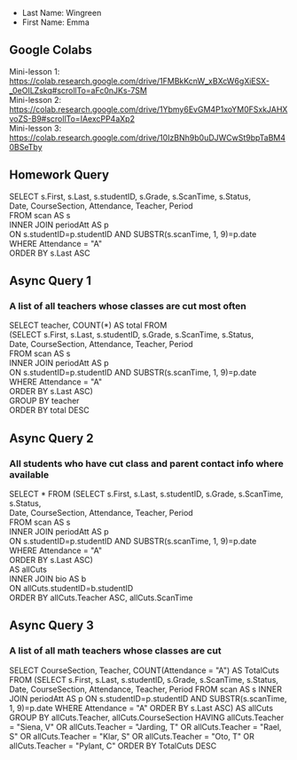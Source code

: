 * Last Name: Wingreen
* First Name: Emma

## Google Colabs

Mini-lesson 1: https://colab.research.google.com/drive/1FMBkKcnW_xBXcW6gXiESX-_0eOILZskq#scrollTo=aFc0nJKs-7SM \
Mini-lesson 2: https://colab.research.google.com/drive/1Ybmy6EvGM4P1xoYM0FSxkJAHXvoZS-B9#scrollTo=IAexcPP4aXp2 \
Mini-lesson 3: https://colab.research.google.com/drive/10IzBNh9b0uDJWCwSt9bpTaBM40BSeTby

## Homework Query

SELECT s.First, s.Last, s.studentID, s.Grade, s.ScanTime, s.Status, \
Date, CourseSection, Attendance, Teacher, Period \
FROM scan AS s \
INNER JOIN periodAtt AS p \
ON s.studentID=p.studentID AND SUBSTR(s.scanTime, 1, 9)=p.date \
WHERE Attendance = "A" \
ORDER BY s.Last ASC

## Async Query 1
### A list of all teachers whose classes are cut most often

SELECT teacher, COUNT(*) AS total FROM \
(SELECT s.First, s.Last, s.studentID, s.Grade, s.ScanTime, s.Status, \
Date, CourseSection, Attendance, Teacher, Period \
FROM scan AS s \
INNER JOIN periodAtt AS p \
ON s.studentID=p.studentID AND SUBSTR(s.scanTime, 1, 9)=p.date \
WHERE Attendance = "A" \
ORDER BY s.Last ASC) \
GROUP BY teacher \
ORDER BY total DESC 

## Async Query 2
### All students who have cut class and parent contact info where available

SELECT * FROM (SELECT s.First, s.Last, s.studentID, s.Grade, s.ScanTime, s.Status, \
Date, CourseSection, Attendance, Teacher, Period \
FROM scan AS s \
INNER JOIN periodAtt AS p \
ON s.studentID=p.studentID AND SUBSTR(s.scanTime, 1, 9)=p.date \
WHERE Attendance = "A" \
ORDER BY s.Last ASC) \
AS allCuts \
INNER JOIN bio AS b \
ON allCuts.studentID=b.studentID \
ORDER BY allCuts.Teacher ASC, allCuts.ScanTime 

## Async Query 3
### A list of all math teachers whose classes are cut

SELECT CourseSection, Teacher, COUNT(Attendance = "A") AS TotalCuts  
FROM (SELECT s.First, s.Last, s.studentID, s.Grade, s.ScanTime, s.Status, 
Date, CourseSection, Attendance, Teacher, Period
FROM scan AS s
INNER JOIN periodAtt AS p
ON s.studentID=p.studentID AND SUBSTR(s.scanTime, 1, 9)=p.date
WHERE Attendance = "A"
ORDER BY s.Last ASC)
AS allCuts
GROUP BY allCuts.Teacher, allCuts.CourseSection
HAVING allCuts.Teacher = "Siena, V" 
OR allCuts.Teacher = "Jarding, T"
OR allCuts.Teacher = "Rael, S"
OR allCuts.Teacher = "Klar, S"
OR allCuts.Teacher = "Oto, T"
OR allCuts.Teacher = "Pylant, C"
ORDER BY TotalCuts DESC
